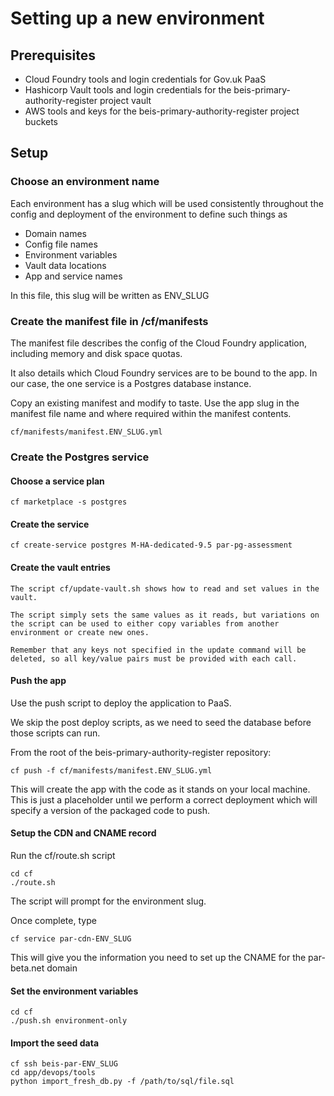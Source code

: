 # Setting up a new environment

## Prerequisites

* Cloud Foundry tools and login credentials for Gov.uk PaaS
* Hashicorp Vault tools and login credentials for the beis-primary-authority-register project vault
* AWS tools and keys for the beis-primary-authority-register project buckets

## Setup

### Choose an environment name

Each environment has a slug which will be used consistently throughout the config and deployment of the environment to define such things as

* Domain names
* Config file names
* Environment variables
* Vault data locations
* App and service names

In this file, this slug will be written as ENV_SLUG

### Create the manifest file in /cf/manifests

The manifest file describes the config of the Cloud Foundry application, including memory and disk space quotas.

It also details which Cloud Foundry services are to be bound to the app. In our case, the one service is a Postgres database instance.

Copy an existing manifest and modify to taste. Use the app slug in the manifest file name and where required within the manifest contents.

    cf/manifests/manifest.ENV_SLUG.yml

### Create the Postgres service

#### Choose a service plan

    cf marketplace -s postgres
    
#### Create the service

    cf create-service postgres M-HA-dedicated-9.5 par-pg-assessment
    
#### Create the vault entries

    The script cf/update-vault.sh shows how to read and set values in the vault. 
    
    The script simply sets the same values as it reads, but variations on the script can be used to either copy variables from another environment or create new ones.
    
    Remember that any keys not specified in the update command will be deleted, so all key/value pairs must be provided with each call. 
    
#### Push the app

Use the push script to deploy the application to PaaS.

We skip the post deploy scripts, as we need to seed the database before those scripts can run.

From the root of the beis-primary-authority-register repository:
   
    cf push -f cf/manifests/manifest.ENV_SLUG.yml
    
This will create the app with the code as it stands on your local machine. This is just a placeholder until we perform a correct deployment which will specify a version
of the packaged code to push.
    
#### Setup the CDN and CNAME record

Run the cf/route.sh script

    cd cf
    ./route.sh
    
The script will prompt for the environment slug.

Once complete, type

    cf service par-cdn-ENV_SLUG
    
This will give you the information you need to set up the CNAME for the par-beta.net domain

#### Set the environment variables

    cd cf
    ./push.sh environment-only
    
#### Import the seed data

    cf ssh beis-par-ENV_SLUG
    cd app/devops/tools
    python import_fresh_db.py -f /path/to/sql/file.sql
    
